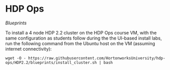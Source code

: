 HDP Ops
========

*Blueprints*

To install a 4 node HDP 2.2 cluster on the HDP Ops course VM, with the same configuration as students follow during the the UI-based install labs, run the following command from the Ubuntu host on the VM (assuming internet connectivity):

```
wget -O - https://raw.githubusercontent.com/HortonworksUniversity/hdp-ops/HDP2.2/blueprints/install_cluster.sh | bash
```

